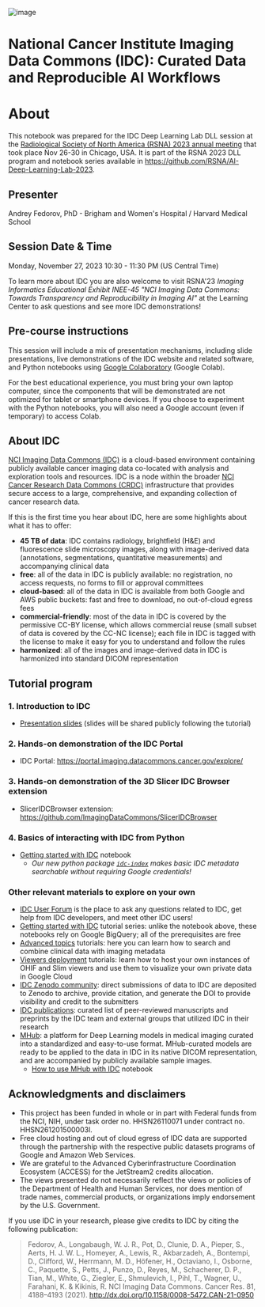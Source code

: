 ![image](https://github.com/ImagingDataCommons/IDC-Tutorials/releases/download/rsna2023/2023RSNA-DLL-IDC_header.png)

# **National Cancer Institute Imaging Data Commons (IDC)**: Curated Data and Reproducible AI Workflows

# About

This notebook was prepared for the IDC Deep Learning Lab DLL session at the [Radiological Society of North America (RSNA) 2023 annual meeting](https://reg.meeting.rsna.org/flow/rsna/rsna23/RSNA2023/page/pre-event-landing-page) that took place Nov 26-30 in Chicago, USA. It is part of the RSNA 2023 DLL program and notebook series available in https://github.com/RSNA/AI-Deep-Learning-Lab-2023.

## Presenter
Andrey Fedorov, PhD - Brigham and Women's Hospital / Harvard Medical School

## Session Date & Time
Monday, November 27, 2023 10:30 - 11:30 PM (US Central Time)

To learn more about IDC you are also welcome to visit RSNA'23 *Imaging Informatics Educational Exhibit INEE-45 "NCI Imaging Data Commons: Towards Transparency and Reproducibility in Imaging AI"* at the Learning Center to ask questions and see more IDC demonstrations!

## Pre-course instructions

This session will include a mix of presentation mechanisms, including slide presentations, live demonstrations of the IDC website and related software, and Python notebooks using [Google Colaboratory](https://colab.research.google.com/) (Google Colab).

For the best educational experience, you must bring your own laptop computer, since the components that will be demonstrated are not optimized for tablet or smartphone devices. If you choose to experiment with the Python notebooks, you will also need a Google account (even if temporary) to access Colab.

## About IDC

[NCI Imaging Data Commons (IDC)](https://imaging.datacommons.cancer.gov) is a cloud-based environment containing publicly available cancer imaging data co-located with analysis and exploration tools and resources. IDC is a node within the broader [NCI Cancer Research Data Commons (CRDC)]() infrastructure that provides secure access to a large, comprehensive, and expanding collection of cancer research data.

If this is the first time you hear about IDC, here are some highlights about what it has to offer:

* **45 TB of data**: IDC contains radiology, brightfield (H&E) and fluorescence slide microscopy images, along with image-derived data (annotations, segmentations, quantitative measurements) and accompanying clinical data
* **free**: all of the data in IDC is publicly available: no registration, no access requests, no forms to fill or approval committees
* **cloud-based**: all of the data in IDC is available from both Google and AWS public buckets: fast and free to download, no out-of-cloud egress fees
* **commercial-friendly**: most of the data in IDC is covered by the permissive CC-BY license, which allows commercial reuse (small subset of data is covered by the CC-NC license); each file in IDC is tagged with the license to make it easy for you to understand and follow the rules
* **harmonized**: all of the images and image-derived data in IDC is harmonized into standard DICOM representation

## Tutorial program

### 1. Introduction to IDC 

* [Presentation slides](https://tinyurl.com/idc-rsna23) (slides will be shared publicly following the tutorial)


### 2. Hands-on demonstration of the IDC Portal

* IDC Portal: https://portal.imaging.datacommons.cancer.gov/explore/

### 3. Hands-on demonstration of the 3D Slicer IDC Browser extension

* SlicerIDCBrowser extension: https://github.com/ImagingDataCommons/SlicerIDCBrowser

### 4. Basics of interacting with IDC from Python

* [Getting started with IDC](https://github.com/ImagingDataCommons/IDC-Tutorials/blob/master/notebooks/labs/idc_rsna2023.ipynb) notebook
  * _Our new python package [`idc-index`](https://github.com/ImagingDataCommons/idc-index) makes basic IDC metadata searchable without requiring Google credentials!_

### Other relevant materials to explore on your own

* [IDC User Forum](https://discourse.canceridc.dev) is the place to ask any questions related to IDC, get help from IDC developers, and meet other IDC users!
* [Getting started with IDC](https://github.com/ImagingDataCommons/IDC-Tutorials/tree/master/notebooks/getting_started) tutorial series: unlike the notebook above, these notebooks rely on Google BigQuery; all of the prerequisites are free
* [Advanced topics](https://github.com/ImagingDataCommons/IDC-Tutorials/tree/master/notebooks/advanced_topics) tutorials: here you can learn how to search and combine clinical data with imaging metadata
* [Viewers deployment](https://github.com/ImagingDataCommons/IDC-Tutorials/tree/master/notebooks/viewers_deployment) tutorials: learn how to host your own instances of OHIF and Slim viewers and use them to visualize your own private data in Google Cloud
* [IDC Zenodo community](https://zenodo.org/communities/nci-idc): direct submissions of data to IDC are deposited to Zenodo to archive, provide citation, and generate the DOI to provide visibility and credit to the submitters
* [IDC publications](https://learn.canceridc.dev/publications): curated list of peer-reviewed manuscripts and preprints by the IDC team and external groups that utilized IDC in their research
* [MHub](https://mhub.ai/): a platform for Deep Learning models in medical imaging curated into a standardized and easy-to-use format. MHub-curated models are ready to be applied to the data in IDC in its native DICOM representation, and are accompanied by publicly available sample images. 
   * [How to use MHub with IDC](https://github.com/ImagingDataCommons/IDC-Tutorials/blob/master/notebooks/labs/idc_mhub_miccai23.ipynb) notebook


## Acknowledgments and disclaimers

* This project has been funded in whole or in part with Federal funds from the NCI, NIH, under task order no. HHSN26110071 under contract no. HHSN261201500003l.
* Free cloud hosting and out of cloud egress of IDC data are supported through the partnership with the respective public datasets programs of Google and Amazon Web Services.
* We are grateful to the Advanced Cyberinfrastructure Coordination Ecosystem (ACCESS) for the JetStream2 credits allocation.
* The views presented do not necessarily reflect the views or policies of the Department of Health and Human Services, nor does mention of trade names, commercial products, or organizations imply endorsement by the U.S. Government.


If you use IDC in your research, please give credits to IDC by citing the following publication:

> Fedorov, A., Longabaugh, W. J. R., Pot, D., Clunie, D. A., Pieper, S., Aerts, H. J. W. L., Homeyer, A., Lewis, R., Akbarzadeh, A., Bontempi, D., Clifford, W., Herrmann, M. D., Höfener, H., Octaviano, I., Osborne, C., Paquette, S., Petts, J., Punzo, D., Reyes, M., Schacherer, D. P., Tian, M., White, G., Ziegler, E., Shmulevich, I., Pihl, T., Wagner, U., Farahani, K. & Kikinis, R. NCI Imaging Data Commons. Cancer Res. 81, 4188–4193 (2021). http://dx.doi.org/10.1158/0008-5472.CAN-21-0950
